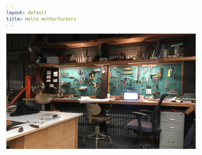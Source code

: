 ```yaml
---
layout: default
title: Hello motherfuckers
---
```


<div>
	<img src="/assets/images/shop_bench.jpg" class="hero-img">
</div>